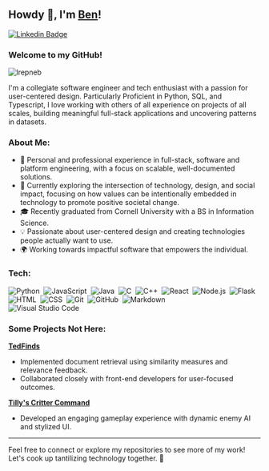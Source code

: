 ## Howdy 🤠, I'm [Ben](https://github.com/lrepneb/)!  

[![Linkedin Badge](https://img.shields.io/badge/-LinkedIn-0e76a8?style=flat-square&logo=Linkedin&logoColor=white)](https://linkedin.com/in/bdp58)

### Welcome to my GitHub!  
<p align="left"> <img src="https://komarev.com/ghpvc/?username=lrepneb&label=Profile%20views&color=0e75b6&style=flat" alt="lrepneb" /> </p>  

I'm a collegiate software engineer and tech enthusiast with a passion for user-centered design. Particularly Proficient in Python, SQL, and Typescript, I love working with others of all experience on projects of all scales, building meaningful full-stack applications and uncovering patterns in datasets.

### About Me:  

- 💼 Personal and professional experience in full-stack, software and platform engineering, with a focus on scalable, well-documented solutions.
- 🔭 Currently exploring the intersection of technology, design, and social impact, focusing on how values can be intentionally embedded in technology to promote positive societal change.
- 🎓 Recently graduated from Cornell University with a BS in Information Science.
- 💡 Passionate about user-centered design and creating technologies people actually want to use.
- 🌍 Working towards impactful software that empowers the individual.

### Tech:

![Python](https://img.shields.io/badge/-Python-05122A?style=flat&logo=python)&nbsp;
![JavaScript](https://img.shields.io/badge/-JavaScript-05122A?style=flat&logo=javascript)&nbsp;
![Java](https://img.shields.io/badge/-Java-05122A?style=flat&logo=Java&logoColor=FFA518)&nbsp;
![C](https://img.shields.io/badge/-C-05122A?style=flat&logo=C&logoColor=A8B9CC)&nbsp;
![C++](https://img.shields.io/badge/-C++-05122A?style=flat&logo=C%2B%2B&logoColor=00599C)&nbsp;
![React](https://img.shields.io/badge/-React-05122A?style=flat&logo=react)&nbsp;
![Node.js](https://img.shields.io/badge/-Node.js-05122A?style=flat&logo=node.js)&nbsp;
![Flask](https://img.shields.io/badge/-Flask-05122A?style=flat&logo=flask)&nbsp;
![HTML](https://img.shields.io/badge/-HTML-05122A?style=flat&logo=HTML5)&nbsp;
![CSS](https://img.shields.io/badge/-CSS-05122A?style=flat&logo=CSS3&logoColor=1572B6)&nbsp;
![Git](https://img.shields.io/badge/-Git-05122A?style=flat&logo=git)&nbsp;
![GitHub](https://img.shields.io/badge/-GitHub-05122A?style=flat&logo=github)&nbsp;
![Markdown](https://img.shields.io/badge/-Markdown-05122A?style=flat&logo=markdown)\
![Visual Studio Code](https://img.shields.io/badge/-Visual%20Studio%20Code-05122A?style=flat&logo=visual-studio-code&logoColor=007ACC)&nbsp;

### Some Projects Not Here:  

**[TedFinds](http://4300showcase.infosci.cornell.edu:5206/)**  
- Implemented document retrieval using similarity measures and relevance feedback.  
- Collaborated closely with front-end developers for user-focused outcomes.  

**[Tilly's Critter Command](https://dgacornell.itch.io/tillys-critter-command)**  
- Developed an engaging gameplay experience with dynamic enemy AI and stylized UI.  

---

Feel free to connect or explore my repositories to see more of my work! Let's cook up tantilizing technology together. 🌟 

